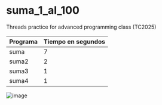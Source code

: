 # suma_1_al_100
Threads practice for advanced programming class (TC2025) 


|Programa|Tiempo en segundos|
|--------|------------------|
|suma    |7                 |
|suma2   |2                 |
|suma3   |1                 |
|suma4   |1                 |



![image](https://user-images.githubusercontent.com/37568592/178184981-e011ff51-c133-4239-a8ee-824d4665ee90.png)
